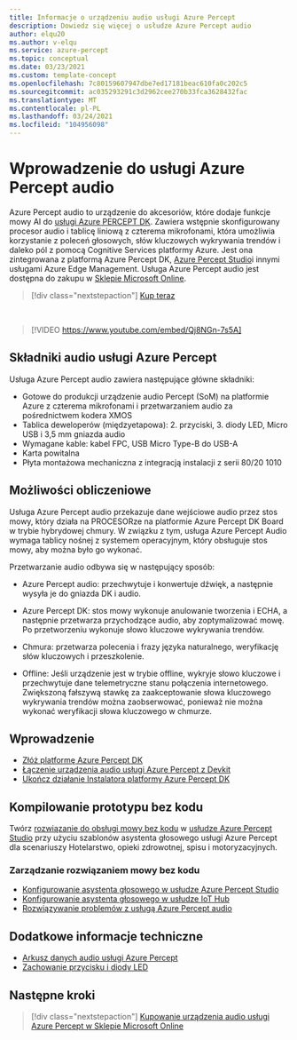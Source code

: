 ```yaml
---
title: Informacje o urządzeniu audio usługi Azure Percept
description: Dowiedz się więcej o usłudze Azure Percept audio
author: elqu20
ms.author: v-elqu
ms.service: azure-percept
ms.topic: conceptual
ms.date: 03/23/2021
ms.custom: template-concept
ms.openlocfilehash: 7c80159607947dbe7ed17181beac610fa0c202c5
ms.sourcegitcommit: ac035293291c3d2962cee270b33fca3628432fac
ms.translationtype: MT
ms.contentlocale: pl-PL
ms.lasthandoff: 03/24/2021
ms.locfileid: "104956098"
---
```

# <a name="introduction-to-azure-percept-audio"></a>Wprowadzenie do usługi Azure Percept audio

Azure Percept audio to urządzenie do akcesoriów, które dodaje funkcje mowy AI do [usługi Azure PERCEPT DK](./overview-azure-percept-dk.md). Zawiera wstępnie skonfigurowany procesor audio i tablicę liniową z czterema mikrofonami, która umożliwia korzystanie z poleceń głosowych, słów kluczowych wykrywania trendów i daleko pól z pomocą Cognitive Services platformy Azure. Jest ona zintegrowana z platformą Azure Percept DK, [Azure Percept Studio](https://go.microsoft.com/fwlink/?linkid=2135819)i innymi usługami Azure Edge Management. Usługa Azure Percept audio jest dostępna do zakupu w [Sklepie Microsoft Online](https://go.microsoft.com/fwlink/p/?LinkId=2155270).

> [!div class="nextstepaction"]
> [Kup teraz](https://go.microsoft.com/fwlink/p/?LinkId=2155270)

</br>

> [!VIDEO https://www.youtube.com/embed/Qj8NGn-7s5A]

## <a name="azure-percept-audio-components"></a>Składniki audio usługi Azure Percept

Usługa Azure Percept audio zawiera następujące główne składniki:

- Gotowe do produkcji urządzenie audio Percept (SoM) na platformie Azure z czterema mikrofonami i przetwarzaniem audio za pośrednictwem kodera XMOS
- Tablica deweloperów (międzyetapowa): 2. przyciski, 3. diody LED, Micro USB i 3,5 mm gniazda audio
- Wymagane kable: kabel FPC, USB Micro Type-B do USB-A
- Karta powitalna
- Płyta montażowa mechaniczna z integracją instalacji z serii 80/20 1010

## <a name="compute-capabilities"></a>Możliwości obliczeniowe 

Usługa Azure Percept audio przekazuje dane wejściowe audio przez stos mowy, który działa na PROCESORze na platformie Azure Percept DK Board w trybie hybrydowej chmury. W związku z tym, usługa Azure Percept Audio wymaga tablicy nośnej z systemem operacyjnym, który obsługuje stos mowy, aby można było go wykonać. 

Przetwarzanie audio odbywa się w następujący sposób: 

- Azure Percept audio: przechwytuje i konwertuje dźwięk, a następnie wysyła je do gniazda DK i audio.

- Azure Percept DK: stos mowy wykonuje anulowanie tworzenia i ECHA, a następnie przetwarza przychodzące audio, aby zoptymalizować mowę. Po przetworzeniu wykonuje słowo kluczowe wykrywania trendów.

- Chmura: przetwarza polecenia i frazy języka naturalnego, weryfikację słów kluczowych i przeszkolenie. 

- Offline: Jeśli urządzenie jest w trybie offline, wykryje słowo kluczowe i przechwytuje dane telemetryczne stanu połączenia internetowego. Zwiększoną fałszywą stawkę za zaakceptowanie słowa kluczowego wykrywania trendów można zaobserwować, ponieważ nie można wykonać weryfikacji słowa kluczowego w chmurze. 

## <a name="getting-started"></a>Wprowadzenie

- [Złóż platformę Azure Percept DK](./quickstart-percept-dk-unboxing.md)
- [Łączenie urządzenia audio usługi Azure Percept z Devkit](./quickstart-percept-audio-setup.md)
- [Ukończ działanie Instalatora platformy Azure Percept DK](./quickstart-percept-dk-set-up.md)

## <a name="build-a-no-code-prototype"></a>Kompilowanie prototypu bez kodu

Twórz [rozwiązanie do obsługi mowy bez kodu](./tutorial-no-code-speech.md) w [usłudze Azure Percept Studio](https://go.microsoft.com/fwlink/?linkid=2135819) przy użyciu szablonów asystenta głosowego usługi Azure Percept dla scenariuszy Hotelarstwo, opieki zdrowotnej, spisu i motoryzacyjnych.

### <a name="manage-your-no-code-speech-solution"></a>Zarządzanie rozwiązaniem mowy bez kodu

- [Konfigurowanie asystenta głosowego w usłudze Azure Percept Studio](./how-to-manage-voice-assistant.md)
- [Konfigurowanie asystenta głosowego w usłudze IoT Hub](./how-to-configure-voice-assistant.md)
- [Rozwiązywanie problemów z usługą Azure Percept audio](./troubleshoot-audio-accessory-speech-module.md)

## <a name="additional-technical-information"></a>Dodatkowe informacje techniczne

- [Arkusz danych audio usługi Azure Percept](./azure-percept-audio-datasheet.md)
- [Zachowanie przycisku i diody LED](./audio-button-led-behavior.md)

## <a name="next-steps"></a>Następne kroki

> [!div class="nextstepaction"]
> [Kupowanie urządzenia audio usługi Azure Percept w Sklepie Microsoft Online](https://go.microsoft.com/fwlink/p/?LinkId=2155270)
